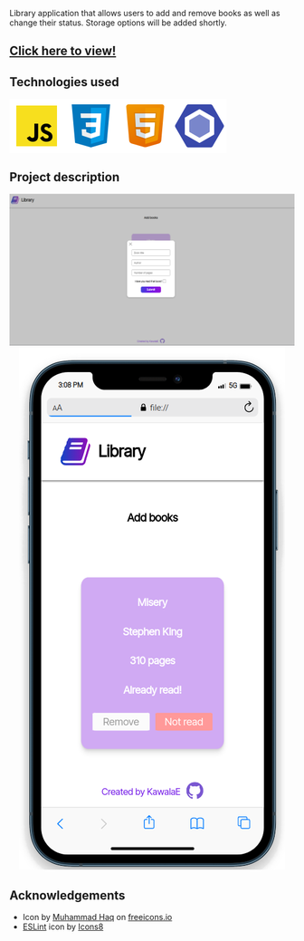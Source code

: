 Library application that allows users to add and remove books as well as change their status. Storage options will be added shortly. 

<h2><a href="https://kawalae.github.io/Library/">Click here to view!</a></h2>
<h2><strong>Technologies used</strong></h2>
<div style="display:flex;">
<img src="Pictures/js.svg"></img>
<img src="Pictures/css.svg"></img>
<img src="Pictures/html.svg"></img>
<img src="Pictures/eslint.svg"></img>
</div>


<h2><strong>Project description</strong></h2>
<img src="Pictures/page-screenshot.png"></img>
<div align ="center"><img src="Pictures/mobile-screen.png"></img></div>

<h2><strong>Acknowledgements</strong></h2>
<ul>
    <li>Icon by <a href="https://freeicons.io/profile/823">Muhammad Haq</a> on <a href="https://freeicons.io">freeicons.io</a></li>
    <li><a target="_blank" href="https://icons8.com/icon/RBnCyho7WRn7/eslint">ESLint</a> icon by <a target="_blank" href="https://icons8.com">Icons8</a></li>

</ul>

